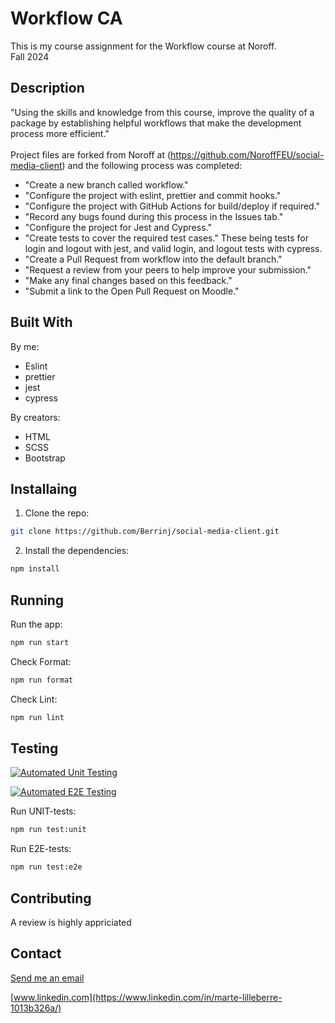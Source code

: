 # Workflow CA

This is my course assignment for the Workflow course at Noroff.<br>
Fall 2024

## Description

"Using the skills and knowledge from this course, improve the quality of a package by establishing helpful workflows that make the development process more efficient."<br>
<br>
Project files are forked from Noroff at (https://github.com/NoroffFEU/social-media-client) and the following process was completed:<br>

- "Create a new branch called workflow."
- "Configure the project with eslint, prettier and commit hooks."
- "Configure the project with GitHub Actions for build/deploy if required."
- "Record any bugs found during this process in the Issues tab."
- "Configure the project for Jest and Cypress."
- "Create tests to cover the required test cases." These being tests for login and logout with jest, and valid login, and logout tests with cypress.
- "Create a Pull Request from workflow into the default branch."
- "Request a review from your peers to help improve your submission."
- "Make any final changes based on this feedback."
- "Submit a link to the Open Pull Request on Moodle."

## Built With

By me:

- Eslint
- prettier
- jest
- cypress

By creators:

- HTML
- SCSS
- Bootstrap

## Installaing

1. Clone the repo:

```bash
git clone https://github.com/Berrinj/social-media-client.git
```

2. Install the dependencies:

```bash
npm install
```

## Running

Run the app:

```bash
npm run start
```

Check Format:

```bash
npm run format
```

Check Lint:

```bash
npm run lint
```

## Testing

[![Automated Unit Testing](https://github.com/Berrinj/social-media-client/actions/workflows/unit-test.yml/badge.svg?branch=workflow)](https://github.com/Berrinj/social-media-client/actions/workflows/unit-test.yml)

[![Automated E2E Testing](https://github.com/Berrinj/social-media-client/actions/workflows/e2e-test.yml/badge.svg?branch=workflow)](https://github.com/Berrinj/social-media-client/actions/workflows/e2e-test.yml)

Run UNIT-tests:

```bash
npm run test:unit
```

Run E2E-tests:

```bash
npm run test:e2e
```

## Contributing

A review is highly appriciated

## Contact

[Send me an email](mailto:berremarte@gmail.com)

[www.linkedin.com](https://www.linkedin.com/in/marte-lilleberre-1013b326a/)

